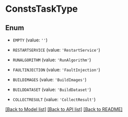 # ConstsTaskType


## Enum

* `EMPTY` (value: `''`)

* `RESTARTSERVICE` (value: `'RestartService'`)

* `RUNALGORITHM` (value: `'RunAlgorithm'`)

* `FAULTINJECTION` (value: `'FaultInjection'`)

* `BUILDIMAGES` (value: `'BuildImages'`)

* `BUILDDATASET` (value: `'BuildDataset'`)

* `COLLECTRESULT` (value: `'CollectResult'`)

[[Back to Model list]](../README.md#documentation-for-models) [[Back to API list]](../README.md#documentation-for-api-endpoints) [[Back to README]](../README.md)


